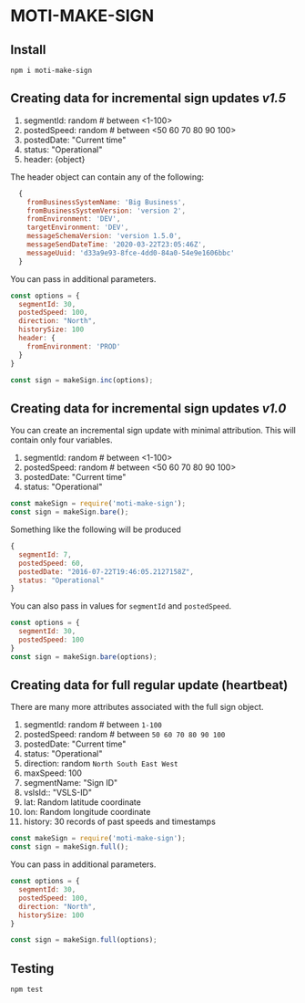 # MOTI-MAKE-SIGN

## Install
```
npm i moti-make-sign
```

## Creating data for incremental sign updates *v1.5*
1. segmentId: random # between <1-100>
1. postedSpeed: random # between <50 60 70 80 90 100>
1. postedDate: "Current time"
1. status: "Operational"
1. header: {object}

The header object can contain any of the following:
```javascript
  {
    fromBusinessSystemName: 'Big Business',
    fromBusinessSystemVersion: 'version 2',
    fromEnvironment: 'DEV',
    targetEnvironment: 'DEV',
    messageSchemaVersion: 'version 1.5.0',
    messageSendDateTime: '2020-03-22T23:05:46Z',
    messageUuid: 'd33a9e93-8fce-4dd0-84a0-54e9e1606bbc'
  }
```

You can pass in additional parameters.
```javascript
const options = {
  segmentId: 30,
  postedSpeed: 100,
  direction: "North",
  historySize: 100
  header: {
    fromEnvironment: 'PROD'
  }
}

const sign = makeSign.inc(options);
```

## Creating data for incremental sign updates *v1.0*

You can create an incremental sign update with minimal attribution. This will contain only four variables.
1. segmentId: random # between <1-100>
1. postedSpeed: random # between <50 60 70 80 90 100>
1. postedDate: "Current time"
1. status: "Operational"

```javascript
const makeSign = require('moti-make-sign');
const sign = makeSign.bare();
```

Something like the following will be produced
```javascript
{
  segmentId: 7,
  postedSpeed: 60,
  postedDate: "2016-07-22T19:46:05.2127158Z",
  status: "Operational"
}
```

You can also pass in values for `segmentId` and `postedSpeed`.
```javascript
const options = {
  segmentId: 30,
  postedSpeed: 100
}
const sign = makeSign.bare(options);
```

## Creating data for full regular update (heartbeat)

There are many more attributes associated with the full sign object.
1. segmentId: random # between `1-100`
1. postedSpeed: random # between `50 60 70 80 90 100`
1. postedDate: "Current time"
1. status: "Operational"
1. direction: random `North South East West`
1. maxSpeed: 100
1. segmentName: "Sign ID"
1. vslsId:: "VSLS-ID"
1. lat: Random latitude coordinate
1. lon: Random longitude coordinate
1. history: 30 records of past speeds and timestamps

```javascript
const makeSign = require('moti-make-sign');
const sign = makeSign.full();
```

You can pass in additional parameters.
```javascript
const options = {
  segmentId: 30,
  postedSpeed: 100,
  direction: "North",
  historySize: 100
}

const sign = makeSign.full(options);
```

## Testing
```
npm test
```
